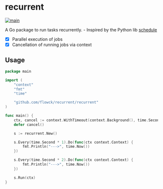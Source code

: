 # recurrent

[![main](https://github.com/flowck/schedule/actions/workflows/main.yml/badge.svg)](https://github.com/flowck/schedule/actions/workflows/main.yml)

A Go package to run tasks recurrently. - Inspired by the Python lib [schedule](https://github.com/dbader/schedule) 

- [x] Parallel execution of jobs
- [x] Cancellation of running jobs via context 

## Usage

```go
package main

import (
	"context"
	"fmt"
	"time"

	"github.com/flowck/recurrent/recurrent"
)

func main() {
	ctx, cancel := context.WithTimeout(context.Background(), time.Second*5)
	defer cancel()

	s := recurrent.New()

	s.Every(time.Second * 1).Do(func(ctx context.Context) {
		fmt.Println("--->", time.Now())
	})

	s.Every(time.Second * 2).Do(func(ctx context.Context) {
		fmt.Println("--->", time.Now())
	})

	s.Run(ctx)
}

```